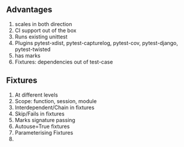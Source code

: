 ## Advantages
1. scales in both direction
2. CI support out of the box
3. Runs existing unittest
4. Plugins pytest-xdist, pytest-capturelog, pytest-cov, pytest-django, pytest-twisted
5. has marks
6. Fixtures: dependencies out of test-case

## Fixtures
1. At different levels
2. Scope: function, session, module
3. Interdependent/Chain in fixtures
4. Skip/Fails in fixtures
5. Marks signature passing
6. Autouse=True fixtures 
7. Parameterising Fixtures
8. 
